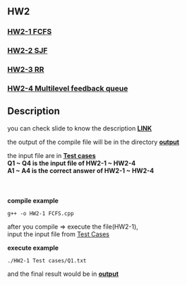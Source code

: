 ## HW2

### [HW2-1 FCFS](https://github.com/Aaron7noraA/NYCU-Operation-System/blob/main/LAB2/FCFS.cpp) 

### [HW2-2 SJF](https://github.com/Aaron7noraA/NYCU-Operation-System/blob/main/LAB2/SJF.cpp)


### [HW2-3 RR](https://github.com/Aaron7noraA/NYCU-Operation-System/blob/main/LAB2/RR.cpp)


### [HW2-4 Multilevel feedback queue](https://github.com/Aaron7noraA/NYCU-Operation-System/blob/main/LAB2/Multi.cpp)

## Description
you can check slide to know the description **[LINK](https://github.com/Aaron7noraA/NYCU-Operation-System/blob/main/LAB2/OS%20HW2.pdf)**

the output of the compile file will be in the directory **[output](https://github.com/Aaron7noraA/NYCU-Operation-System/tree/main/LAB2/output)**

the input file are in **[Test cases](https://github.com/Aaron7noraA/NYCU-Operation-System/tree/main/LAB2/Test%20cases)**<br>
**Q1 ~ Q4 is the input file of HW2-1 ~ HW2-4**<br>
**A1 ~ A4 is the correct answer of HW2-1 ~ HW2-4**<br>
<br>
<br>
<br>
**compile example**
```c=0
g++ -o HW2-1 FCFS.cpp
```

after you compile => execute the file(HW2-1),<br>input the input file from [Test Cases](https://github.com/Aaron7noraA/NYCU-Operation-System/tree/main/LAB2/Test%20cases)

**execute example**
```c=0
./HW2-1 Test cases/Q1.txt
```

and the final result would be in **[output](https://github.com/Aaron7noraA/NYCU-Operation-System/tree/main/LAB2/output)**

